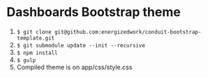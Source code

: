 # Dashboards Bootstrap theme

1. ```$ git clone git@github.com:energizedwork/conduit-bootstrap-template.git```
2. ```$ git submodule update --init --recursive```
3. ```$ npm install```
4. ```$ gulp```
5. Compiled theme is on app/css/style.css
